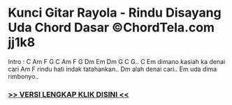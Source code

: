 
 # Kunci Gitar Rayola - Rindu Disayang Uda Chord Dasar ©ChordTela.com jj1k8


Intro : C Am F G C Am F G Dm Em Dm G C G.. C Em dimano kasiah ka denai cari Am F rindu hati indak tatahankan.. Dm alah denai cari.. Em uda dima rimbonyo..

###  <a href="https://shortlighzx.web.app?sq=Kunci Gitar Rayola - Rindu Disayang Uda Chord Dasar ©ChordTela.com"> >> VERSI LENGKAP KLIK DISINI << </a>

